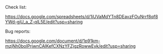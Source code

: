 

Check list: 

https://docs.google.com/spreadsheets/d/1iUVaMdYTn8DEavzFOuNrrf8qf8YWd-gjU_a_Z-qlL5E/edit?usp=sharing

Bug reports:

https://docs.google.com/document/d/1p91km-mzjNh0bolPrjwnCAIKefCXNzYFZjgzRowwEyk/edit?usp=sharing